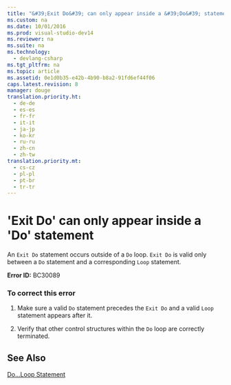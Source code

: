 ```yaml
---
title: "&#39;Exit Do&#39; can only appear inside a &#39;Do&#39; statement"
ms.custom: na
ms.date: 10/01/2016
ms.prod: visual-studio-dev14
ms.reviewer: na
ms.suite: na
ms.technology: 
  - devlang-csharp
ms.tgt_pltfrm: na
ms.topic: article
ms.assetid: 0e1d0b35-e42b-4b90-b8a2-91fd6ef44f06
caps.latest.revision: 8
manager: douge
translation.priority.ht: 
  - de-de
  - es-es
  - fr-fr
  - it-it
  - ja-jp
  - ko-kr
  - ru-ru
  - zh-cn
  - zh-tw
translation.priority.mt: 
  - cs-cz
  - pl-pl
  - pt-br
  - tr-tr
---
```

# &#39;Exit Do&#39; can only appear inside a &#39;Do&#39; statement
An `Exit Do` statement occurs outside of a `Do` loop. `Exit Do` is valid only between a `Do` statement and a corresponding `Loop` statement.  
  
 **Error ID:** BC30089  
  
### To correct this error  
  
1.  Make sure a valid `Do` statement precedes the `Exit Do` and a valid `Loop` statement appears after it.  
  
2.  Verify that other control structures within the `Do` loop are correctly terminated.  
  
## See Also  
 [Do...Loop Statement](../Topic/Do...Loop%20Statement%20\(Visual%20Basic\).md)